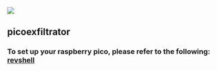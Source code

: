 <img src="https://img.shields.io/badge/RaspberryPico-purple">


## picoexfiltrator

### To set up your raspberry pico, please refer to the following: [revshell](https://github.com/nuvo672/revshellpayload)
